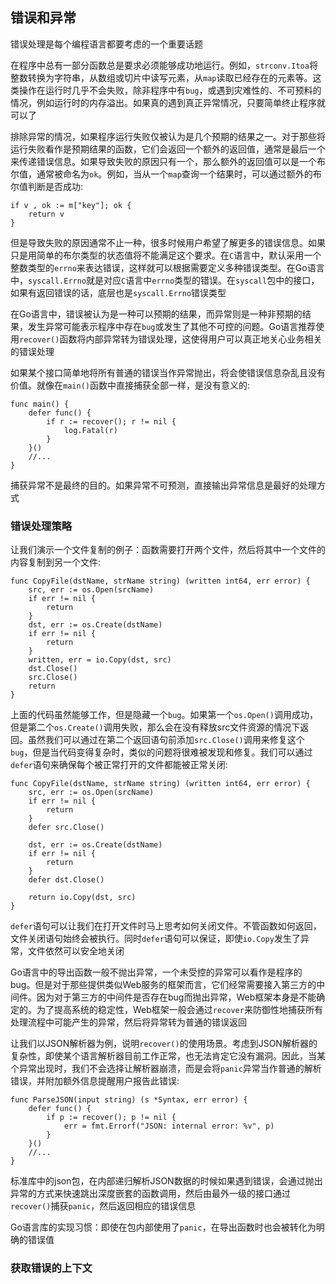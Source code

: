 ## 错误和异常

错误处理是每个编程语言都要考虑的一个重要话题

在程序中总有一部分函数总是要求必须能够成功地运行。例如，`strconv.Itoa`将整数转换为字符串，从数组或切片中读写元素，从`map`读取已经存在的元素等。这类操作在运行时几乎不会失败，除非程序中有`bug`，或遇到灾难性的、不可预料的情况，例如运行时的内存溢出。如果真的遇到真正异常情况，只要简单终止程序就可以了

排除异常的情况，如果程序运行失败仅被认为是几个预期的结果之一。对于那些将运行失败看作是预期结果的函数，它们会返回一个额外的返回值，通常是最后一个来传递错误信息。如果导致失败的原因只有一个，那么额外的返回值可以是一个布尔值，通常被命名为`ok`。例如，当从一个`map`查询一个结果时，可以通过额外的布尔值判断是否成功:
```
if v , ok := m["key"]; ok {
    return v
}
```

但是导致失败的原因通常不止一种，很多时候用户希望了解更多的错误信息。如果只是用简单的布尔类型的状态值将不能满足这个要求。在`C`语言中，默认采用一个整数类型的`errno`来表达错误，这样就可以根据需要定义多种错误类型。在Go语言中，`syscall.Errno`就是对应`C`语言中`errno`类型的错误。在`syscall`包中的接口，如果有返回错误的话，底层也是`syscall.Errno`错误类型

在Go语言中，错误被认为是一种可以预期的结果，而异常则是一种非预期的结果，发生异常可能表示程序中存在`bug`或发生了其他不可控的问题。Go语言推荐使用`recover()`函数将内部异常转为错误处理，这使得用户可以真正地关心业务相关的错误处理

如果某个接口简单地将所有普通的错误当作异常抛出，将会使错误信息杂乱且没有价值。就像在`main()`函数中直接捕获全部一样，是没有意义的:
```
func main() {
    defer func() {
        if r := recover(); r != nil {
            log.Fatal(r)
        }
    }()
    //...
}
```
捕获异常不是最终的目的。如果异常不可预测，直接输出异常信息是最好的处理方式

### 错误处理策略

让我们演示一个文件复制的例子：函数需要打开两个文件，然后将其中一个文件的内容复制到另一个文件:
```
func CopyFile(dstName, strName string) (written int64, err error) {
	src, err := os.Open(srcName)
	if err != nil {
		return
	}
	dst, err := os.Create(dstName)
	if err != nil {
		return
	}
	written, err = io.Copy(dst, src)
	dst.Close()
	src.Close()
	return
}
```
上面的代码虽然能够工作，但是隐藏一个`bug`。如果第一个`os.Open()`调用成功，但是第二个`os.Create()`调用失败，那么会在没有释放src文件资源的情况下返回。虽然我们可以通过在第二个返回语句前添加`src.Close()`调用来修复这个`bug`，但是当代码变得复杂时，类似的问题将很难被发现和修复。我们可以通过`defer`语句来确保每个被正常打开的文件都能被正常关闭:
```
func CopyFile(dstName, strName string) (written int64, err error) {
	src, err := os.Open(srcName)
	if err != nil {
		return
	}
    defer src.Close()

	dst, err := os.Create(dstName)
	if err != nil {
		return
	}
    defer dst.Close()
	
	return io.Copy(dst, src)
}
```
`defer`语句可以让我们在打开文件时马上思考如何关闭文件。不管函数如何返回，文件关闭语句始终会被执行。同时`defer`语句可以保证，即使`io.Copy`发生了异常，文件依然可以安全地关闭

Go语言中的导出函数一般不抛出异常，一个未受控的异常可以看作是程序的bug。但是对于那些提供类似Web服务的框架而言，它们经常需要接入第三方的中间件。因为对于第三方的中间件是否存在bug而抛出异常，Web框架本身是不能确定的。为了提高系统的稳定性，Web框架一般会通过`recover`来防御性地捕获所有处理流程中可能产生的异常，然后将异常转为普通的错误返回

让我们以JSON解析器为例，说明`recover()`的使用场景。考虑到JSON解析器的复杂性，即使某个语言解析器目前工作正常，也无法肯定它没有漏洞。因此，当某个异常出现时，我们不会选择让解析器崩溃，而是会将`panic`异常当作普通的解析错误，并附加额外信息提醒用户报告此错误:
```
func ParseJSON(input string) (s *Syntax, err error) {
    defer func() {
        if p := recover(); p != nil {
            err = fmt.Errorf("JSON: internal error: %v", p)
        }
    }()
    //...
}
```

标准库中的json包，在内部递归解析JSON数据的时候如果遇到错误，会通过抛出异常的方式来快速跳出深度嵌套的函数调用，然后由最外一级的接口通过`recover()`捕获`panic`，然后返回相应的错误信息

Go语言库的实现习惯：即使在包内部使用了`panic`，在导出函数时也会被转化为明确的错误值

### 获取错误的上下文



